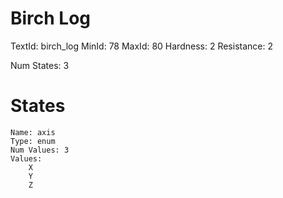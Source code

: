# Birch Log
TextId: birch_log
MinId: 78
MaxId: 80
Hardness: 2
Resistance: 2

Num States: 3
# States
```
Name: axis
Type: enum
Num Values: 3
Values:
    X
    Y
    Z
```